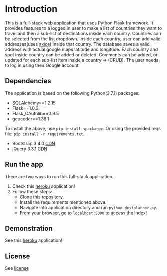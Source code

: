 # Introduction
This is a full-stack web application that uses Python Flask framework. It provides features to a logged in user to make a list of countries they want to travel and then a sub-list of destinations inside each country. Countries can be selected from the list dropdown. Inside each country, user can add valid addresses(uses [axios](https://github.com/axios/axios)) inside that country. The database saves a valid address with actual google maps latitude and longitude. Each country and spot inside country can be added or deleted. Comments can be added, or updated for each sub-list item inside a country => (CRUD). The user needs to log in using their Google account.       

## Dependencies
The application is based on the following Python(3.7.1) packages:
- SQLAlchemy==1.2.15
- Flask==1.0.2
- Flask_OAuthlib==0.9.5
- geocoder==1.38.1


To install the above, use `pip install <package>`. Or using the provided reqs file: `pip install -r requirements.txt`.

- Bootstrap 3.4.0 [CDN](https://maxcdn.bootstrapcdn.com/bootstrap/3.4.0/js/bootstrap.min.js)
- jQuery 3.3.1 [CDN](https://ajax.googleapis.com/ajax/libs/jquery/3.3.1/jquery.min.js)


## Run the app
There are two ways to run this full-stack application.
1. Check this [heroku](http://destinationplanner.herokuapp.com/) application!
2. Follow these steps:
   - Clone this [repository](https://github.com/mannanrehbari/DestinationPlanner).
   - Install the requirements mentioned above.
   - Navigate into application directory and run `python destplanner.py`.
   - From your browser, go to `localhost:5000` to access the index!


## Demonstration
See this  [heroku](http://destinationplanner.herokuapp.com/) application!

## License
See [license](LICENSE)
